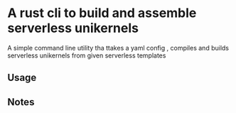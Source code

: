 # A rust cli to build and assemble serverless unikernels 

A simple command line utility tha ttakes a yaml config , compiles and builds serverless unikernels from given serverless templates

## Usage

## Notes

